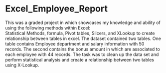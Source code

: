 # Excel_Employee_Report
This was a graded project in which showcases my knowledge and ability of using the following methods within Excel:  
Statistical Methods, formula, Pivot tables, Slicers, and XLookup to create relationship between tables in excel. 
The dataset contained two tables. One table contains Employee department and salary information with 50 records. The second contains the bonus amount in which are associated to each employee with 44 records. The task was to clean up the data set and perform statistical analysis and create a relationship between two tables using X-Lookup.


